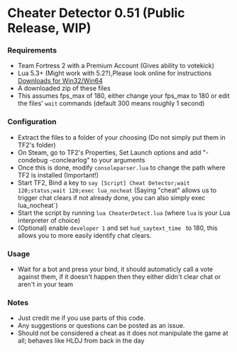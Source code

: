 # Cheater Detector 0.51 (Public Release, WIP)

### Requirements

- Team Fortress 2 with a Premium Account (Gives ability to votekick)
- Lua 5.3+ (Might work with 5.2?),Please look online for instructions  [Downloads for Win32/Win64](http://luabinaries.sourceforge.net/download.html) 
- A downloaded zip of these files
- This assumes fps_max of 180, either change your fps_max to 180 or edit the files' `wait` commands (default 300 means roughly 1 second) 

### Configuration
- Extract the files to a folder of your choosing (Do not simply put them in TF2's folder)
- On Steam, go to TF2's Properties, Set Launch options and add "-condebug -conclearlog" to your arguments
- Once this is done, modify `consoleparser.lua` to change the path where TF2 is installed (Important!)
- Start TF2, Bind a key to `say [Script] Cheat Detector;wait 120;status;wait 120;exec lua_nocheat`  (Saying "cheat" allows us to trigger chat clears if not already done, you can also simply exec lua_nocheat`)
- Start the script by running `lua CheaterDetect.lua` (where `lua` is your Lua interpreter of choice) 
- (Optional) enable `developer 1` and set `hud_saytext_time ` to 180, this allows you to more easily identify chat clears.

### Usage
- Wait for a bot and press your bind, it should automaticly call a vote against them, if it doesn't happen then they either didn't clear chat or aren't in your team

### Notes
- Just credit me if you use parts of this code.
- Any suggestions or questions can be posted as an issue.
- Should not be considered a cheat as it does not manipulate the game at all; behaves like HLDJ from back in the day
